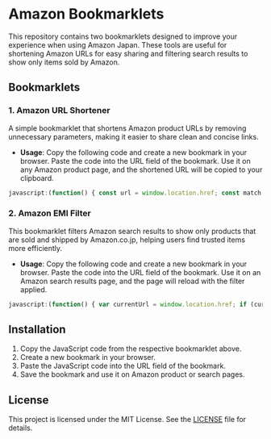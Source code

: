 # Amazon Bookmarklets

This repository contains two bookmarklets designed to improve your experience when using Amazon Japan. These tools are useful for shortening Amazon URLs for easy sharing and filtering search results to show only items sold by Amazon.

## Bookmarklets

### 1. Amazon URL Shortener
A simple bookmarklet that shortens Amazon product URLs by removing unnecessary parameters, making it easier to share clean and concise links.

- **Usage**: Copy the following code and create a new bookmark in your browser. Paste the code into the URL field of the bookmark. Use it on any Amazon product page, and the shortened URL will be copied to your clipboard.

```javascript
javascript:(function() { const url = window.location.href; const match = url.match(/\/dp\/(\w+)/); if (match) { const asin = match[1]; const newUrl = `https://www.amazon.co.jp/dp/${asin}`; navigator.clipboard.writeText(newUrl).then(function() { alert('Shortened URL copied to clipboard!'); }, function() { alert('Failed to copy shortened URL to clipboard.'); }); } else { alert('ASIN not found in the current URL.'); }})();
```

### 2. Amazon EMI Filter
This bookmarklet filters Amazon search results to show only products that are sold and shipped by Amazon.co.jp, helping users find trusted items more efficiently.

- **Usage**: Copy the following code and create a new bookmark in your browser. Paste the code into the URL field of the bookmark. Use it on an Amazon search results page, and the page will reload with the filter applied.

```javascript
javascript:(function() { var currentUrl = window.location.href; if (currentUrl.includes("https://www.amazon.co.jp/s?k=")) { window.location.href = currentUrl + "&emi=AN1VRQENFRJN5"; } else { alert("This bookmarklet only works on Amazon search result pages."); }})();
```

## Installation

1. Copy the JavaScript code from the respective bookmarklet above.
2. Create a new bookmark in your browser.
3. Paste the JavaScript code into the URL field of the bookmark.
4. Save the bookmark and use it on Amazon product or search pages.

## License

This project is licensed under the MIT License. See the [LICENSE](LICENSE) file for details.
